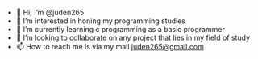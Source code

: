 - 👋 Hi, I’m @juden265
- 👀 I’m interested in honing my programming studies
- 🌱 I’m currently learning c programming as a basic programmer
- 💞️ I’m looking to collaborate on any project that lies in my field of study
- 📫 How to reach me is via my mail juden265@gmail.com

<!---
juden265/juden265 is a ✨ special ✨ repository because its `README.md` (this file) appears on your GitHub profile.
You can click the Preview link to take a look at your changes.
--->
